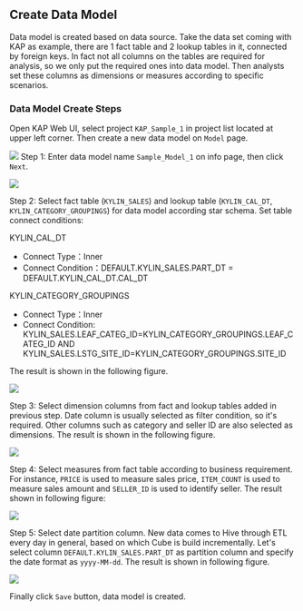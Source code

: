  ## Create Data ModelData model is created based on data source. Take the data set coming with KAP as example, there are 1 fact table and 2 lookup tables in it, connected by foreign keys. In fact not all columns on the tables are required for analysis, so we only put the required ones into data model. Then analysts set these columns as dimensions or measures according to specific scenarios.### Data Model Create StepsOpen KAP Web UI, select project `KAP_Sample_1` in project list located at upper left corner. Then create a new data model on `Model` page.![](/images/molap/datamodel_1.png)Step 1: Enter data model name `Sample_Model_1` on info page, then click `Next`.![](/images/molap/datamodel_2.png)Step 2: Select fact table (`KYLIN_SALES`) and lookup table (`KYLIN_CAL_DT`, `KYLIN_CATEGORY_GROUPINGS`) for data model according star schema. Set table connect conditions:KYLIN\_CAL\_DT* Connect Type：Inner* Connect Condition：DEFAULT.KYLIN\_SALES.PART_DT = DEFAULT.KYLIN\_CAL\_DT.CAL\_DTKYLIN\_CATEGORY_GROUPINGS* Connect Type：Inner* Connect Condition:KYLIN_SALES.LEAF_CATEG_ID=KYLIN\_CATEGORY\_GROUPINGS.LEAF_CATEG_IDAND KYLIN_SALES.LSTG_SITE_ID=KYLIN\_CATEGORY\_GROUPINGS.SITE_IDThe result is shown in the following figure.![](/images/molap/datamodel_3.png)Step 3: Select dimension columns from fact and lookup tables added in previous step. Date column is usually selected as filter condition, so it's required. Other columns such as category and seller ID are also selected as dimensions. The result is shown in the following figure.![](/images/molap/datamodel_4.png)Step 4: Select measures from fact table according to business requirement. For instance, `PRICE` is used to measure sales price, `ITEM_COUNT` is used to measure sales amount and `SELLER_ID` is used to identify seller. The result shown in following figure:![](/images/molap/datamodel_5.png)Step 5: Select date partition column. New data comes to Hive through ETL every day in general, based on which Cube is build incrementally. Let's select column `DEFAULT.KYLIN_SALES.PART_DT` as partition column and specify the date format as `yyyy-MM-dd`. The result is shown in following figure.![](/images/molap/datamodel_6.png)Finally click `Save` button, data model is created.